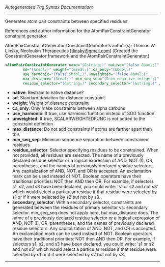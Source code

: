 <!-- THIS IS AN AUTOGENERATED FILE: Don't edit it directly, instead change the schema definition in the code itself. -->

_Autogenerated Tag Syntax Documentation:_

---
Generates atom pair constraints between specified residues

References and author information for the AtomPairConstraintGenerator constraint generator:

AtomPairConstraintGenerator ConstraintGenerator's author(s):
Thomas W. Linsky, Neoleukin Therapeutics [tlinsky@gmail.com]  (Created the ConstraintGenerator framework and the AtomPairConstraintGenerator.)

```xml
<AtomPairConstraintGenerator name="(&string;)" native="(false &bool;)"
        sd="(&real;)" weight="(&real;)" ca_only="(&bool;)"
        use_harmonic="(false &bool;)" unweighted="(false &bool;)"
        max_distance="(&real;)" min_seq_sep="(&non_negative_integer;)"
        residue_selector="(&string;)" secondary_selector="(&string;)" />
```

-   **native**: Restrain to native distance?
-   **sd**: Standard deviation for distance constraint
-   **weight**: Weight of distance constraint
-   **ca_only**: Only make constraints between alpha carbons
-   **use_harmonic**: If true, use harmonic function instead of SOG function
-   **unweighted**: If true, SCALARWEIGHTEDFUNC is not added to the constraint definition
-   **max_distance**: Do not add constraints if atoms are farther apart than this
-   **min_seq_sep**: Minimum sequence separation between constrained residues
-   **residue_selector**: Selector specifying residues to be constrained. When not provided, all residues are selected. The name of a previously declared residue selector or a logical expression of AND, NOT (!), OR, parentheses, and the names of previously declared residue selectors. Any capitalization of AND, NOT, and OR is accepted. An exclamation mark can be used instead of NOT. Boolean operators have their traditional priorities: NOT then AND then OR. For example, if selectors s1, s2, and s3 have been declared, you could write: 's1 or s2 and not s3' which would select a particular residue if that residue were selected by s1 or if it were selected by s2 but not by s3.
-   **secondary_selector**: With a secondary selector, constraints are generated between the residues of primary selector vs. secondary selector. min_seq_seq does not apply here, but max_distance does. The name of a previously declared residue selector or a logical expression of AND, NOT (!), OR, parentheses, and the names of previously declared residue selectors. Any capitalization of AND, NOT, and OR is accepted. An exclamation mark can be used instead of NOT. Boolean operators have their traditional priorities: NOT then AND then OR. For example, if selectors s1, s2, and s3 have been declared, you could write: 's1 or s2 and not s3' which would select a particular residue if that residue were selected by s1 or if it were selected by s2 but not by s3.

---
